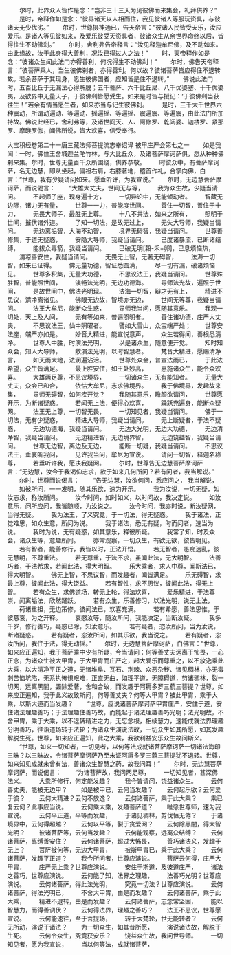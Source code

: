 <!-- { "loadSidebar": true } -->
　　尔时，此界众人皆作是念：“岂非三十三天为见彼佛而来集会，礼拜供养？”
　　是时，帝释作如是念：“彼界诸天以人相而住，我见彼诸人等服玩资具，与彼诸天无少优劣。”
　　尔时，世尊摄神通已，告天帝言：“彼诸人民皆受天乐，汝应爱乐。是诸人等见彼如来，及爱乐彼受天资具者，彼诸众生从余世界命终以后，皆得往生不动佛刹。”
　　尔时，舍利弗告帝释言：“汝见释迦牟尼佛，及不动如来。由此缘故，汝于此身得大善利，况汝已得过人之法！”
　　时，天帝释作如是念：“彼诸众生闻此法门亦得善利，何况得生不动佛刹！”
　　尔时，佛告天帝释言：“彼菩萨乘人，当生彼佛刹者，亦得善利。何以故？彼诸菩萨皆应得住不退转故。若余菩萨于其现身，愿生彼佛国者，应知皆是住不退转。”
　　佛说此法门时，五百比丘于无漏法心得解脱；五千菩萨、六千比丘尼、八千优婆塞、十千优婆夷，及欲界中无量天子，于彼佛刹皆愿受生。如来是时皆与授记：‘于彼佛刹当获往生！”若余有情当愿生者，如来亦当与记生彼佛刹。
　　是时，三千大千世界六种震动，所谓动遍动、等遍动、摇遍摇、等遍摇、震遍震、等遍震，由此法门所加持故。佛说此经已，舍利弗等，及诸世间天、人、阿修罗、乾闼婆、迦楼罗、紧那罗、摩睺罗伽，闻佛所说，皆大欢喜，信受奉行。




大宝积经卷第二十一唐三藏法师菩提流志奉诏译
被甲庄严会第七之一
　　如是我闻：一时，佛住王舍城迦兰陀竹林，与大比丘众，及诸菩萨摩诃萨俱，悉从种种佛刹来集。尔时，世尊无量百千众所围绕，供养恭敬。
　　时彼众中，有菩萨摩诃萨，名无边慧，即从坐起，偏袒右肩，右膝著地，稽首作礼，合掌向佛，白言：“世尊，我有少疑请问如来。愿垂听许，为我宣说。”
　　尔时，无边慧菩萨摩诃萨，而说偈言：
　　“大雄大丈夫，世间无与等，
　　我为众生故，少疑当请问。
　　不起师子座，现身遍十方，
　　一切异论中，无能倾动者。
　　智藏无边际，诸力无有量，
　　世尊一一力，普能度世间。
　　善住一切智，善住于十力，
　　无畏大师子，最胜无上尊。
　　十八不共法，如来之所有，
　　照明于世间，摧伏诸外道。
　　了知一切法，是故无过上，
　　无失大导师，我疑当请问。
　　无边离垢智，大海不动智，
　　境界无碍智，我疑当请问。
　　世尊善修集，于道无疑惑，
　　安隐大导师，我疑当请问。
　　已度诸暴流，已断诸结缚，
　　能拔众毒箭，我疑当请问。
　　已破无明[穀-禾+卵]，已息烦恼热，
　　清凉善安住，我疑当请问。
　　无畏无上智，无著无碍智，
　　法海一切智，如来已证得。
　　佛无量功德，智证悉圆满，
　　尽一切有漏，破诸烦恼见。
　　世尊多积集，无量大功德，
　　不思议法王，我疑当请问。
　　世尊殊胜智，普能照世间，
　　演畅法光明，无边功德海。
　　导师法光故，遍照于世间，
　　是故世间中，佛法光明现。
　　法海一切智，辩才无有上，
　　精进不思议，清净离诸见。
　　佛眼无边故，智境亦无边，
　　世间无等尊，我疑当请问。
　　法王大牟尼，能断众生惑，
　　导师我当问，愿随其意乐。
　　我观一切处，天上及人间，
　　无有等如来，普遍照明者。
　　善住诸功德，庄严大丈夫，
　　不思议法王，仙中照曜者。
　　譬如大雪山，众宝端严处；
　　世尊安法座，端严亦如是。
　　妙音大精进，能宣悦意声，
　　众生若得闻，善根悉清净。
　　世尊人中胜，时演法光明，
　　以是诸众生，随意便开觉。
　　知时知众会，知人大导师，
　　敷演法光明，以时智慧者。
　　梵音大精进，愿赐清净言，
　　如天雨大地，法润遍沾洽。
　　世尊处众会，普宣法雨已，
　　于此法希望，众生皆满足。
　　最上胜安住，如王处妙高，
　　惠施诸众生，能令众欢喜。
　　大雄两足尊，不思议境界，
　　一切诸众生，无有能知者。
　　无量大丈夫，众会已和合，
　　依怙大牟尼，志求佛境界。
　　我于佛境界，发趣故来集，
　　导师无碍智，如何疾开觉？
　　我随其意乐，瞻颜欲请问，
　　世尊愿开示，为断诸疑惑。
　　若闻无上法，便得心欢喜，
　　踊跃充遍身，能断众疑网。
　　法王无上尊，一切智无畏，
　　一切知见者，我疑当请问。
　　佛于一切法，无有少疑惑，
　　精进大导师，我疑当请问。
　　无上断疑者，于法不疑惑，
　　无边功德海，我疑当请问。
　　无边大光明，无边大功德，
　　无边清净智，我疑当请问。
　　无边精进智，无边境界智，
　　无边饶益智，我疑当请问。
　　世尊无边智，离边及无边，
　　能断一切疑，我疑当请问。
　　不思议法王，垂哀听我问，
　　见许我当问，牟尼为宣说。
　　请问一切智，释迦名称尊，
　　若垂听许我，愿决我疑网。
　　尔时，世尊告无边慧菩萨摩诃萨言：“无边慧，汝今于我渴仰志求，欲于如来几何所问？若有问者，我当解说。”
　　尔时，世尊而说偈言：
　　“告无边慧，汝欲何问，悉应问之，
我当解说，
　　如彼所问，一一发明，随其乐欲，速为开示。
　　我为汝说，一切无疑，如汝志求，称汝所问。
　　汝今时问，如时如义，以时问故，我决定说。
　　如汝意乐，问所应问，我皆随顺，为汝说之。
　　汝今时问，我亦时说，断汝疑网，当得无疑。
　　我为法王，了义究竟，于一切法，得无疑惑。
　　我于诸法，正觉难思，如众生意，所问为说。
　　我于诸法，悉无有疑，时而问者，速当为说。
　　我时为说，无有疑惑，如其意乐，释彼所疑。
　　我常了知，时及众会，诸众生等，意趣所同。
　　亦常观察，一切众生，有欲无欲，彼皆明见。
　　若有智者，能善修行，我皆以时，正法开悟。
　　若无智者，愚痴迷乱，彼无慧明，不尊重法。
　　若无尊重，于法不求，虽闻此法，无大明智。
　　法善巧者，于法希求，若闻此法，得大明智。
　　乐大乘者，求人中尊，闻斯法已，得大明智。
　　佛无上智，不思议智，而发趣者，闻皆满足。
　　乐无碍智，求最上尊，彼闻此法，得大饶益。
　　若有智性，求不思议，彼闻此法，得无上智。
　　若有众生，求佛道场，转无上轮，得法欢喜，
　　爱乐精进，于法尊崇，闻离垢法，欣然踊跃。
　　若有众生，乐善修习，以法光明，说无上法，
　　荷诸重担，无边策修，彼闻法已，欢喜充满。
　　若有希愿，善法思惟，于彼慈哀，为之开释。
　　哀愍汝等，随汝所问，我能决定，当断汝疑。
　　我多千岁，修行善巧，疑惑已除，知汝意乐。
　　若有疑者，恣汝所问，当为汝说，断诸疑惑。
　　若有疑者，恣汝所问，如其乐欲，我当说之。
　　若有疑者，恣汝所问，我住于法，得无动摇。”
　　尔时，无边慧菩萨摩诃萨，白佛言：“世尊，如来应正遍知，我于菩萨乘中少有所疑，今当请问：何等善丈夫远离于怖畏，一心正念，为诸众生被大甲胄，于大甲胄而庄严之，起大爱乐而尊重之，以不放逸乘此大乘，以大清净平正之道，无诸堆阜、瓦石、荆棘、众恶杂秽、诸见稠林，亦无毒刺苦恼坑陷，无系执怖惧艰难，正直无曲，如理平道，无障碍道，剪诸稠林，裂一切网，远离黑闇，蠲除爱著，舍和合故，而发趣于阿耨多罗三藐三菩提？世尊，如来应正遍知，我于此义故致斯问，何等善丈夫？何等大甲胄？被此甲胄，乘于大乘，以斯大道而当发趣？
　　“世尊，应说诸菩萨摩诃萨甲胄庄严，安住于道，安住诸法理趣善巧；于法理趣住善巧故，而能起于诸法理趣善巧光明；法光明故，不舍甲胄，乘于大乘，以不退转精进之力，无忘念根，相续慧力，速能成就法界理趣分明善巧，往诣道场转于法轮；为诸众生演说法故，一切众生如其所愿，如其发趣解脱生死。世尊，如来应正遍知，此之大乘，我欲利益安乐众生故问斯义。
　　“世尊，如来一切知者，一切见者，以何等法成就诸菩萨摩诃萨一切诸法海印三昧？以三昧故，令诸菩萨摩诃萨乃至未证阿耨多罗三藐三菩提犹不退转。世尊，如来知见成就未曾有法，善诸众生智慧之药，故我问耳！”
　　尔时，无边慧菩萨摩诃萨，而说偈言：
　　“为诸菩萨故，我问两足尊，
　　一切知见者，甚深佛法义。
　　大乘所修行，何定能发趣？
　　我今皆请问，饶益诸众生。
　　云何善丈夫，能被无边甲？
　　如是被甲已，云何当发趣？
　　云何起乐欲？云何爱于彼？
　　云何大精进？云何不放逸？
　　云何诸菩萨，乘于此大乘？
　　乘已复云何？此事应当说。
　　云何乘大乘，发趣菩萨道？
　　唯愿世尊师，速为我宣说。
　　云何平正道，平等而发趣，
　　于诸见稠林，剪伐恒无倦？
　　于诸境界中，云何得超越？
　　云何以平等，裂于贪爱网？
　　云何除黑闇，得大智光明？
　　彼诸菩萨等，云何当发趣？
　　云何能观察，远离众结缚？
　　云何诸菩萨，离缚善安住？
　　云何诸菩萨，超过大怖畏，
　　善巧诸法义，发趣于无上？
　　菩萨被何等，无边大甲胄，
　　被斯甲胄已，乘于此大乘？
　　云何诸菩萨，发趣平正道？
　　我今所问者，世尊应演说。
　　菩萨云何得，庄严大甲胄，
　　庄严无上乘？世尊应演说。
　　安住于斯道，及彼道庄严，
　　诸法之善巧，世尊应演说。
　　云何能了知，法界之理趣，
　　法善巧光明？世尊应演说。
　　云何诸菩萨，得此法光明，
　　究竟一切法？世尊应演说。
　　云何诸菩萨，得法光明已，
　　不舍大甲胄，由是而发趣？
　　云何诸菩萨，乘于此大乘，
　　精进不退转，由是而发趣？
　　云何诸菩萨，志念常坚固，
　　能以智慧力，而得善调伏？
　　云何得法界，理趣之善巧？
　　法王不思议，世尊愿宣说。
　　云何能速往，至于菩提场，
　　转于大梵轮，世无能转者？
　　云何无所动，演说于诸法？
　　为一切众生，如其昔所愿，
　　演说诸法故，解脱于生死。
　　云何令众生，究竟获安乐？
　　饶益众生故，我问世导师。
　　一切知见者，愿为我宣说，
　　当以何等法，成就诸菩萨，

